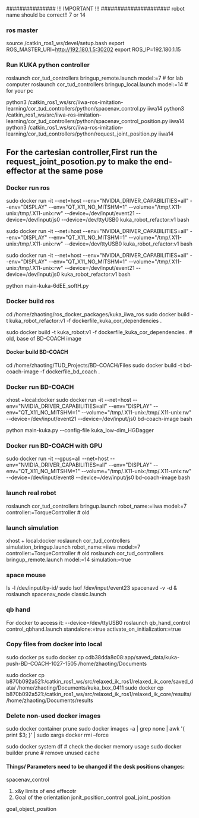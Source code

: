 ############### !!! IMPORTANT !!! #####################
robot name should be correct!! 7 or 14

### ros master

source /catkin_ros1_ws/devel/setup.bash 
export ROS_MASTER_URI=http://192.180.1.5:30202 
export ROS_IP=192.180.1.15

 
### Run KUKA python controller
roslaunch cor_tud_controllers bringup_remote.launch model:=7 # for lab computer
roslaunch cor_tud_controllers bringup_local.launch model:=14 # for your pc

python3 /catkin_ros1_ws/src/iiwa-ros-imitation-learning/cor_tud_controllers/python/spacenav_control.py iiwa14 
python3 /catkin_ros1_ws/src/iiwa-ros-imitation-learning/cor_tud_controllers/python/spacenav_control_position.py iiwa14 
python3 /catkin_ros1_ws/src/iiwa-ros-imitation-learning/cor_tud_controllers/python/request_joint_position.py iiwa14

## For the cartesian controller,First run the request_joint_posotion.py to make the end-effector at the same pose 

### Docker run ros
sudo docker run -it --net=host --env="NVIDIA_DRIVER_CAPABILITIES=all" --env="DISPLAY" --env="QT_X11_NO_MITSHM=1" --volume="/tmp/.X11-unix:/tmp/.X11-unix:rw" --device=/dev/input/event21 --device=/dev/input/js0 --device=/dev/ttyUSB0  kuka_robot_refactor:v1 bash 

sudo docker run -it --net=host --env="NVIDIA_DRIVER_CAPABILITIES=all" --env="DISPLAY" --env="QT_X11_NO_MITSHM=1" --volume="/tmp/.X11-unix:/tmp/.X11-unix:rw"  --device=/dev/ttyUSB0  kuka_robot_refactor:v1 bash 

sudo docker run -it --net=host --env="NVIDIA_DRIVER_CAPABILITIES=all" --env="DISPLAY" --env="QT_X11_NO_MITSHM=1" --volume="/tmp/.X11-unix:/tmp/.X11-unix:rw" --device=/dev/input/event21 --device=/dev/input/js0 kuka_robot_refactor:v1 bash 

python main-kuka-6dEE_softH.py

### Docker build ros 
cd /home/zhaoting/ros_docker_packages/kuka_iiwa_ros
sudo docker build -t kuka_robot_refactor:v1 -f dockerfile_kuka_cor_dependencies .

sudo docker build -t kuka_robot:v1 -f dockerfile_kuka_cor_dependencies .  # old, base of BD-COACH image


#### Docker build BD-COACH 
cd /home/zhaoting/TUD_Projects/BD-COACH/Files
sudo docker build -t bd-coach-image -f dockerfile_bd_coach .


### Docker run BD-COACH
xhost +local:docker
sudo docker run -it --net=host --env="NVIDIA_DRIVER_CAPABILITIES=all" --env="DISPLAY" --env="QT_X11_NO_MITSHM=1" --volume="/tmp/.X11-unix:/tmp/.X11-unix:rw" --device=/dev/input/event21 --device=/dev/input/js0 bd-coach-image bash 

python main-kuka.py --config-file kuka_low-dim_HGDagger

### Docker run BD-COACH with GPU
sudo docker run -it --gpus=all --net=host --env="NVIDIA_DRIVER_CAPABILITIES=all" --env="DISPLAY" --env="QT_X11_NO_MITSHM=1" --volume="/tmp/.X11-unix:/tmp/.X11-unix:rw" --device=/dev/input/event8 --device=/dev/input/js0 bd-coach-image bash 

### launch real robot 
roslaunch cor_tud_controllers bringup.launch robot_name:=iiwa model:=7 controller:=TorqueController # old


### launch simulation
xhost + local:docker
roslaunch cor_tud_controllers simulation_bringup.launch robot_name:=iiwa model:=7 controller:=TorqueController # old
roslaunch cor_tud_controllers bringup_remote.launch model:=14 simulation:=true 

### space mouse
ls -l /dev/input/by-id/
sudo lsof /dev/input/event23
 spacenavd -v -d &
 roslaunch spacenav_node classic.launch
 
### qb hand 
For docker to access it: --device=/dev/ttyUSB0 
roslaunch qb_hand_control control_qbhand.launch standalone:=true activate_on_initialization:=true 
 
### Copy files from docker into local
sudo docker ps
sudo docker cp cdb38dda8c08:app/saved_data/kuka-push-BD-COACH-1027-1505  /home/zhaoting/Documents 

sudo docker cp b870b092a521:/catkin_ros1_ws/src/relaxed_ik_ros1/relaxed_ik_core/saved_data/ /home/zhaoting/Documents/kuka_box_0411
sudo docker cp b870b092a521:/catkin_ros1_ws/src/relaxed_ik_ros1/relaxed_ik_core/results/ /home/zhaoting/Documents/results

### Delete non-used docker images
sudo docker container prune 
sudo docker images -a | grep none | awk '{ print $3; }' | sudo xargs docker rmi –force

sudo docker system df    # check the docker memory usage
 sudo docker builder prune # remove unused cache

#### Things/ Parameters need to be changed if the desk positions changes:
spacenav_control
1. x&y limits of end effecotr
2. Goal of the orientation 
jonit_position_control
goal_joint_position

goal_object_position

